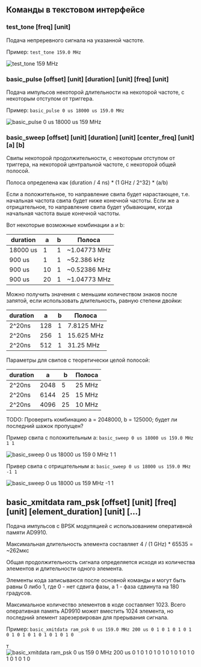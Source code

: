 ## Команды в текстовом интерфейсе

### test_tone [freq] [unit]

Подача непреревного сигнала на указанной частоте.

Пример: `test_tone 159.0 MHz`

![test_tone 159 MHz](https://github.com/AXKuhta/stm32_ad9910/assets/11133304/b8247705-0dce-4c52-bee0-04f8d200ca63)

### basic_pulse [offset] [unit] [duration] [unit] [freq] [unit]

Подача импульсов некоторой длительности на некоторой частоте, с некоторым отступом от триггера.

Пример: `basic_pulse 0 us 18000 us 159.0 MHz`

![basic_pulse 0 us 18000 us 159 MHz](https://github.com/AXKuhta/stm32_ad9910/assets/11133304/811c9247-69cc-470e-939c-28d8a6da24cb)

### basic_sweep [offset] [unit] [duration] [unit] [center_freq] [unit] [a] [b]

Свипы некоторой продолжительности, с некоторым отступом от триггера, на некоторой центральной частоте, с некоторой общей полосой.

Полоса определена как (duration / 4 ns) * (1 GHz / 2^32) * (a/b)

Если a положительное, то направление свипа будет нарастающее, т.е. начальная частота свипа будет ниже конечной частоты. Если же a отрицательное, то направление свипа будет убывающим, когда начальная частота выше конечной частоты.

Вот некоторые возможные комбинации a и b:

|duration|a|b|Полоса|
|---|---|---|---|
|18000 us|1|1|~1.04773 MHz|
|900 us|1|1|~52.386 kHz|
|900 us|10|1|~0.52386 MHz|
|900 us|20|1|~1.04773 MHz|

Можно получить значения с меньшим количеством знаков после запятой, если использовать длительность, равную степени двойки:

|duration|a|b|Полоса|
|---|---|---|---|
|2^20ns|128|1|7.8125 MHz|
|2^20ns|256|1|15.625 MHz|
|2^20ns|512|1|31.25 MHz|

Параметры для свипов с теоретически целой полосой:

|duration|a|b|Полоса|
|---|---|---|---|
|2^20ns|2048|5|25 MHz|
|2^20ns|6144|25|15 MHz|
|2^20ns|4096|25|10 MHz|

TODO: Проверить комбинацию a = 2048000, b = 125000; будет ли последний шажок пропущен?

Пример свипа с положительным a: `basic_sweep 0 us 18000 us 159.0 MHz 1 1`

![basic_sweep 0 us 18000 us 159 0 MHz 1 1](https://github.com/AXKuhta/stm32_ad9910/assets/11133304/42b9fbb8-24d8-41ef-bb70-10d8a34ef350)

Привер свипа с отрицательным a: `basic_sweep 0 us 18000 us 159.0 MHz -1 1`

![basic_sweep 0 us 18000 us 159 MHz -1 1](https://github.com/AXKuhta/stm32_ad9910/assets/11133304/dad0410a-4e60-432f-98e3-4a42e0b2e1b7)

## basic_xmitdata ram_psk [offset] [unit] [freq] [unit] [element_duration] [unit] [...]

Подача импульсов с BPSK модуляцией с использованием оперативной памяти AD9910.

Максимальная длительность элемента составляет 4 / (1 GHz) * 65535 = ~262мкс

Общая продолжительность сигнала определяется исходя из количества элементов и длительности одного элемента.

Элементы кода записываюся после основной команды и могут быть равны 0 либо 1, где 0 - нет сдвига фазы, а 1 - фаза сдвинута на 180 градусов.

Максимальное количество элементов в коде составляет 1023. Всего оперативная память AD9910 может вместить 1024 элемента, но последний элемент зарезервирован для прерывания сигнала.

Пример: `basic_xmitdata ram_psk 0 us 159.0 MHz 200 us 0 1 0 1 0 1 0 1 0 1 0 1 0 1 0 1 0 1 0 1 0`

т![basic_xmitdata ram_psk 0 us 159 0 MHz 200 us 0 1 0 1 0 1 0 1 0 1 0 1 0 1 0 1 0 1 0 1 0](https://github.com/AXKuhta/stm32_ad9910/assets/11133304/9d44b6c3-7886-439b-b150-7b878d2c6e5a)
